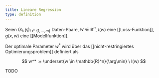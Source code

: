 ```yaml
---
title: Lineare Regression
type: definition
---
```


Seien $(x_i, y_i)_{i \in \{ 1, \dots, m \}}$ Daten-Paare, $w \in \mathbb{R}^n$, $l(w)$ eine [[Loss-Funktion]], $g(x, w)$ eine [[Modellfunktion]].

Der optimale Parameter $w^*$ wird über das [[nicht-restringiertes Optimierungsproblem]] definiert als

$$
	w^* := \underset{w \in \mathbb{R}^n}{\arg\min} \ l(w)
$$

TODO